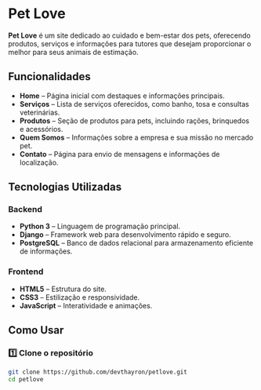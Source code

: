 #  Pet Love  

**Pet Love** é um site dedicado ao cuidado e bem-estar dos pets, oferecendo produtos, serviços e informações para tutores que desejam proporcionar o melhor para seus animais de estimação.  

##  Funcionalidades  

- **Home** – Página inicial com destaques e informações principais.  
- **Serviços** – Lista de serviços oferecidos, como banho, tosa e consultas veterinárias.  
- **Produtos** – Seção de produtos para pets, incluindo rações, brinquedos e acessórios.  
- **Quem Somos** – Informações sobre a empresa e sua missão no mercado pet.  
- **Contato** – Página para envio de mensagens e informações de localização.  

##  Tecnologias Utilizadas  

###  Backend  
- **Python 3** – Linguagem de programação principal.  
- **Django** – Framework web para desenvolvimento rápido e seguro.  
- **PostgreSQL** – Banco de dados relacional para armazenamento eficiente de informações.  

###  Frontend  
- **HTML5** – Estrutura do site.  
- **CSS3** – Estilização e responsividade.  
- **JavaScript** – Interatividade e animações.  

##  Como Usar  

### 1️⃣ Clone o repositório  
```bash
git clone https://github.com/devthayron/petlove.git
cd petlove
